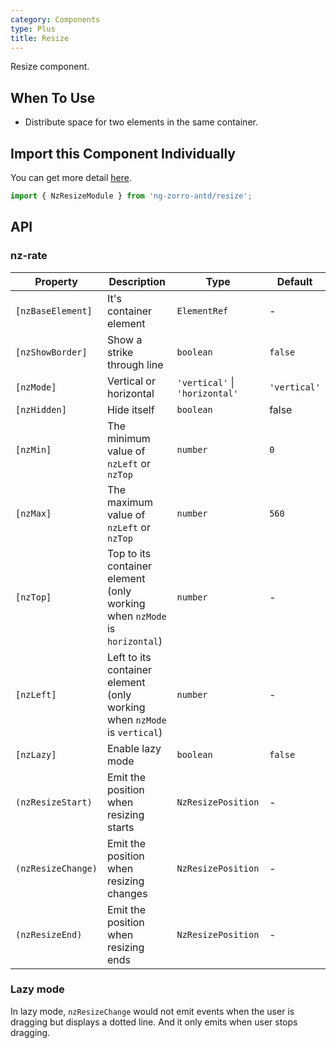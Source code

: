 ```yaml
---
category: Components
type: Plus
title: Resize
---
```


Resize component.

## When To Use

- Distribute space for two elements in the same container.

## Import this Component Individually

You can get more detail [here](/docs/getting-started/en#import-a-component-individually).

```ts
import { NzResizeModule } from 'ng-zorro-antd/resize';
```

## API

### nz-rate

| Property | Description | Type | Default |
| --- | --- | --- | --- |
| `[nzBaseElement]` | It's container element | `ElementRef` | - |
| `[nzShowBorder]` | Show a strike through line | `boolean` | `false` |
| `[nzMode]` | Vertical or horizontal | `'vertical'` \| `'horizontal'` | `'vertical'` | 
| `[nzHidden]` | Hide itself | `boolean` | false |
| `[nzMin]` | The minimum value of `nzLeft` or `nzTop` | `number` | `0` |
| `[nzMax]` | The maximum value of `nzLeft` or `nzTop` | `number` | `560` |
| `[nzTop]` | Top to its container element (only working when `nzMode` is `horizontal`) | `number` | - |
| `[nzLeft]` | Left to its container element (only working when `nzMode` is `vertical`) | `number` | - |
| `[nzLazy]` | Enable lazy mode | `boolean` | `false` |
| `(nzResizeStart)` | Emit the position when resizing starts  | `NzResizePosition` | - |
| `(nzResizeChange)` | Emit the position when resizing changes  | `NzResizePosition` | - |
| `(nzResizeEnd)` | Emit the position when resizing ends  | `NzResizePosition` | - |

### Lazy mode

In lazy mode, `nzResizeChange` would not emit events when the user is dragging but displays a dotted line. And it only emits when user stops dragging.
